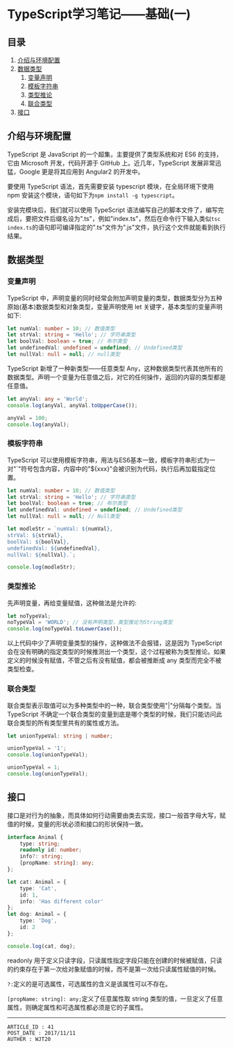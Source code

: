 
# TypeScript学习笔记——基础(一) #

## 目录 ##

1. [介绍与环境配置](#href1)
2. [数据类型](#href2)
    1. [变量声明](#href2-1)
    2. [模板字符串](#href2-2)
    3. [类型推论](#href2-3)
    4. [联合类型](#href2-4)
3. [接口](#href3)

## <a name="href1">介绍与环境配置</a> ##

TypeScript 是 JavaScript 的一个超集，主要提供了类型系统和对 ES6 的支持，它由 Microsoft 开发，代码开源于 GitHub 上。近几年，TypeScript 发展非常迅猛，Google 更是将其应用到 Angular2 的开发中。

要使用 TypeScript 语法，首先需要安装 typescript 模块，在全局环境下使用 npm 安装这个模块，语句如下为`npm install -g typescript`。

安装完模块后，我们就可以使用 TypeScript 语法编写自己的脚本文件了，编写完成后，要把文件后缀名设为".ts"，例如"index.ts"，然后在命令行下输入类似`tsc index.ts`的语句即可编译指定的".ts"文件为".js"文件，执行这个文件就能看到执行结果。

## <a name="href2">数据类型</a> ##

### <a name="href2-1">变量声明</a> ###

TypeScript 中，声明变量的同时经常会附加声明变量的类型，数据类型分为五种原始(基本)数据类型和对象类型，变量声明使用 let 关键字，基本类型的变量声明如下:

```ts
let numVal: number = 10; // 数值类型
let strVal: string = 'Hello'; // 字符串类型
let boolVal: boolean = true; // 布尔类型
let undefinedVal: undefined = undefined; // Undefined类型
let nullVal: null = null; // null类型
```

TypeScript 新增了一种新类型——任意类型 Any，这种数据类型代表其他所有的数据类型。声明一个变量为任意值之后，对它的任何操作，返回的内容的类型都是任意值。

```ts
let anyVal: any = 'World';
console.log(anyVal, anyVal.toUpperCase());

anyVal = 100;
console.log(anyVal);
```

### <a name="href2-2">模板字符串</a> ###

TypeScript 可以使用模板字符串，用法与ES6基本一致，模板字符串形式为一对"\`"符号包含内容，内容中的"${xxx}"会被识别为代码，执行后再加载指定位置。

```ts
let numVal: number = 10; // 数值类型
let strVal: string = 'Hello'; // 字符串类型
let boolVal: boolean = true; // 布尔类型
let undefinedVal: undefined = undefined; // Undefined类型
let nullVal: null = null; // Null类型

let modleStr = `numVal: ${numVal},
strVal: ${strVal},
boolVal: ${boolVal},
undefinedVal: ${undefinedVal},
nullVal: ${nullVal}.`;

console.log(modleStr);
```

### <a name="href2-3">类型推论</a> ###

先声明变量，再给变量赋值，这种做法是允许的:

```ts
let noTypeVal;
noTypeVal = 'WORLD'; // 没有声明类型，类型推论为String类型
console.log(noTypeVal.toLowerCase());
```

以上代码中少了声明变量类型的操作，这种做法不会报错，这是因为 TypeScript 会在没有明确的指定类型的时候推测出一个类型，这个过程被称为类型推论。如果定义的时候没有赋值，不管之后有没有赋值，都会被推断成 any 类型而完全不被类型检查。

### <a name="href2-4">联合类型</a> ###

联合类型表示取值可以为多种类型中的一种，联合类型使用"|"分隔每个类型。当 TypeScript 不确定一个联合类型的变量到底是哪个类型的时候，我们只能访问此联合类型的所有类型里共有的属性或方法。

```ts
let unionTypeVal: string | number;

unionTypeVal = '1';
console.log(unionTypeVal);

unionTypeVal = 1;
console.log(unionTypeVal);
```

## <a name="href3">接口</a> ##

接口是对行为的抽象，而具体如何行动需要由类去实现，接口一般首字母大写，赋值的时候，变量的形状必须和接口的形状保持一致。

```ts
interface Animal {
    type: string;
    readonly id: number;
    info?: string;
    [propName: string]: any;
};

let cat: Animal = {
    type: 'Cat',
    id: 1,
    info: 'Has different color'
};
let dog: Animal = {
    type: 'Dog',
    id: 2
};

console.log(cat, dog);
```

readonly 用于定义只读字段，只读属性指定字段只能在创建的时候被赋值，只读的约束存在于第一次给对象赋值的时候，而不是第一次给只读属性赋值的时候。

`?:`定义的是可选属性，可选属性的含义是该属性可以不存在。

`[propName: string]: any;`定义了任意属性取 string 类型的值，一旦定义了任意属性，则确定属性和可选属性都必须是它的子属性。

---

```
ARTICLE_ID : 41
POST_DATE : 2017/11/11
AUTHER : WJT20
```

